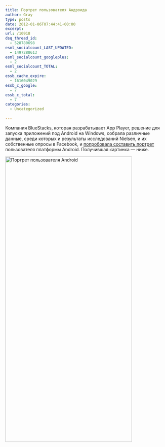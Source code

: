 ```yaml
---
title: Портрет пользователя Андроида
author: Gray
type: posts
date: 2012-01-06T07:44:41+00:00
excerpt:
url: /10918
dsq_thread_id:
  - 528780698
esml_socialcount_LAST_UPDATED:
  - 1497288613
esml_socialcount_googleplus:
  - 2
esml_socialcount_TOTAL:
  - 2
essb_cache_expire:
  - 1616049029
essb_c_google:
  - 7
essb_c_total:
  - 7
categories:
  - Uncategorized

---
```








Компания BlueStacks, которая разрабатывает App Player, решение для запуска приложений под Android на Windows, собрала различные данные, среди которых и результаты исследований Nielsen, и их собственные опросы в Facebook, и [попробовала составить портрет][1] пользователя платформы Android. Получившая картинка — ниже.

[<img src="https://i0.wp.com/searchenginesblog.s3.amazonaws.com/mr-android.png?resize=400%2C900" alt="Портрет пользователя Android" width="400" height="900" data-recalc-dims="1" />][2]

 [1]: http://allthingsd.com/20111229/if-android-were-a-single-person-heres-what-he-would-look-like/?mod=obnetwork
 [2]: https://i1.wp.com/searchenginesblog.s3.amazonaws.com/mr-android-b.png